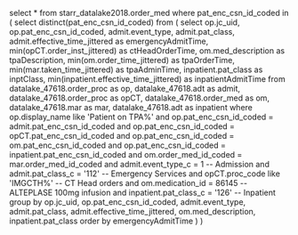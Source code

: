 select * from starr_datalake2018.order_med where 
pat_enc_csn_id_coded in (
select distinct(pat_enc_csn_id_coded) 
from
(
select 
  op.jc_uid, op.pat_enc_csn_id_coded, 
  admit.event_type, admit.pat_class, admit.effective_time_jittered as emergencyAdmitTime, 
  min(opCT.order_inst_jittered) as ctHeadOrderTime,
  om.med_description as tpaDescription, min(om.order_time_jittered) as tpaOrderTime,
  min(mar.taken_time_jittered) as tpaAdminTime,
  inpatient.pat_class as inptClass, min(inpatient.effective_time_jittered) as inpatientAdmitTime
from 
  datalake_47618.order_proc as op, 
  datalake_47618.adt as admit, 
  datalake_47618.order_proc as opCT,
  datalake_47618.order_med as om,
  datalake_47618.mar as mar,
  datalake_47618.adt as inpatient
where op.display_name like 'Patient on TPA%'
  and op.pat_enc_csn_id_coded = admit.pat_enc_csn_id_coded
  and op.pat_enc_csn_id_coded = opCT.pat_enc_csn_id_coded
  and op.pat_enc_csn_id_coded = om.pat_enc_csn_id_coded
  and op.pat_enc_csn_id_coded = inpatient.pat_enc_csn_id_coded
  and om.order_med_id_coded = mar.order_med_id_coded
  and admit.event_type_c = 1 -- Admission
  and admit.pat_class_c = '112' -- Emergency Services
  and opCT.proc_code like 'IMGCTH%' -- CT Head orders
  and om.medication_id = 86145 -- ALTEPLASE 100mg infusion
  and inpatient.pat_class_c = '126' -- Inpatient
group by 
  op.jc_uid, op.pat_enc_csn_id_coded, 
  admit.event_type, admit.pat_class, admit.effective_time_jittered, 
  om.med_description,
  inpatient.pat_class
order by emergencyAdmitTime
) 
)

